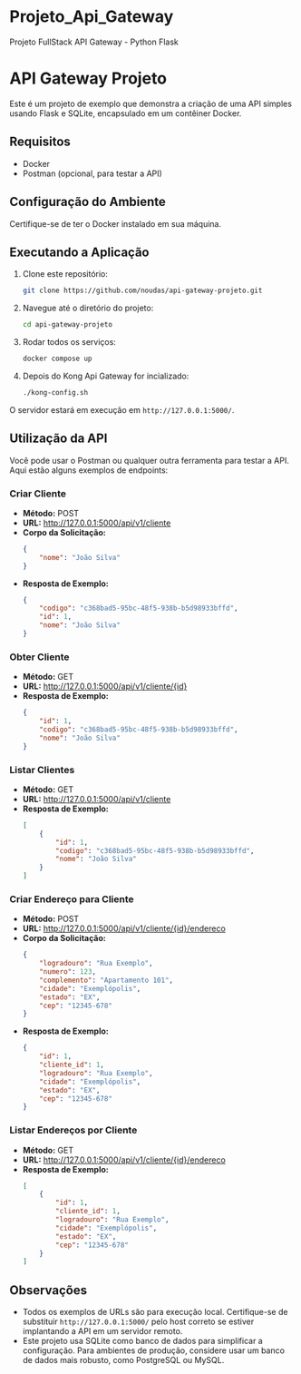 # Projeto_Api_Gateway
Projeto FullStack API Gateway - Python Flask


# API Gateway Projeto

Este é um projeto de exemplo que demonstra a criação de uma API simples usando Flask e SQLite, encapsulado em um contêiner Docker.

## Requisitos

- Docker
- Postman (opcional, para testar a API)

## Configuração do Ambiente

Certifique-se de ter o Docker instalado em sua máquina.

## Executando a Aplicação

1. Clone este repositório:

    ```bash
    git clone https://github.com/noudas/api-gateway-projeto.git
    ```

2. Navegue até o diretório do projeto:

    ```bash
    cd api-gateway-projeto
    ```

3. Rodar todos os serviços:

    ```bash
    docker compose up
    ```
    
4. Depois do Kong Api Gateway for incializado:

    ```bash
    ./kong-config.sh
    ```

O servidor estará em execução em `http://127.0.0.1:5000/`.

## Utilização da API

Você pode usar o Postman ou qualquer outra ferramenta para testar a API. Aqui estão alguns exemplos de endpoints:

### Criar Cliente

- **Método:** POST
- **URL:** http://127.0.0.1:5000/api/v1/cliente
- **Corpo da Solicitação:**
    ```json
    {
        "nome": "João Silva"
    }
    ```
- **Resposta de Exemplo:**
    ```json
    {
        "codigo": "c368bad5-95bc-48f5-938b-b5d98933bffd",
        "id": 1,
        "nome": "João Silva"
    }
    ```

### Obter Cliente

- **Método:** GET
- **URL:** http://127.0.0.1:5000/api/v1/cliente/{id}
- **Resposta de Exemplo:**
    ```json
    {
        "id": 1,
        "codigo": "c368bad5-95bc-48f5-938b-b5d98933bffd",
        "nome": "João Silva"
    }
    ```

### Listar Clientes

- **Método:** GET
- **URL:** http://127.0.0.1:5000/api/v1/cliente
- **Resposta de Exemplo:**
    ```json
    [
        {
            "id": 1,
            "codigo": "c368bad5-95bc-48f5-938b-b5d98933bffd",
            "nome": "João Silva"
        }
    ]
    ```

### Criar Endereço para Cliente

- **Método:** POST
- **URL:** http://127.0.0.1:5000/api/v1/cliente/{id}/endereco
- **Corpo da Solicitação:**
    ```json
    {
        "logradouro": "Rua Exemplo",
        "numero": 123,
        "complemento": "Apartamento 101",
        "cidade": "Exemplópolis",
        "estado": "EX",
        "cep": "12345-678"
    }
    ```
- **Resposta de Exemplo:**
    ```json
    {
        "id": 1,
        "cliente_id": 1,
        "logradouro": "Rua Exemplo",
        "cidade": "Exemplópolis",
        "estado": "EX",
        "cep": "12345-678"
    }
    ```

### Listar Endereços por Cliente

- **Método:** GET
- **URL:** http://127.0.0.1:5000/api/v1/cliente/{id}/endereco
- **Resposta de Exemplo:**
    ```json
    [
        {
            "id": 1,
            "cliente_id": 1,
            "logradouro": "Rua Exemplo",
            "cidade": "Exemplópolis",
            "estado": "EX",
            "cep": "12345-678"
        }
    ]
    ```

## Observações

- Todos os exemplos de URLs são para execução local. Certifique-se de substituir `http://127.0.0.1:5000/` pelo host correto se estiver implantando a API em um servidor remoto.
- Este projeto usa SQLite como banco de dados para simplificar a configuração. Para ambientes de produção, considere usar um banco de dados mais robusto, como PostgreSQL ou MySQL.

